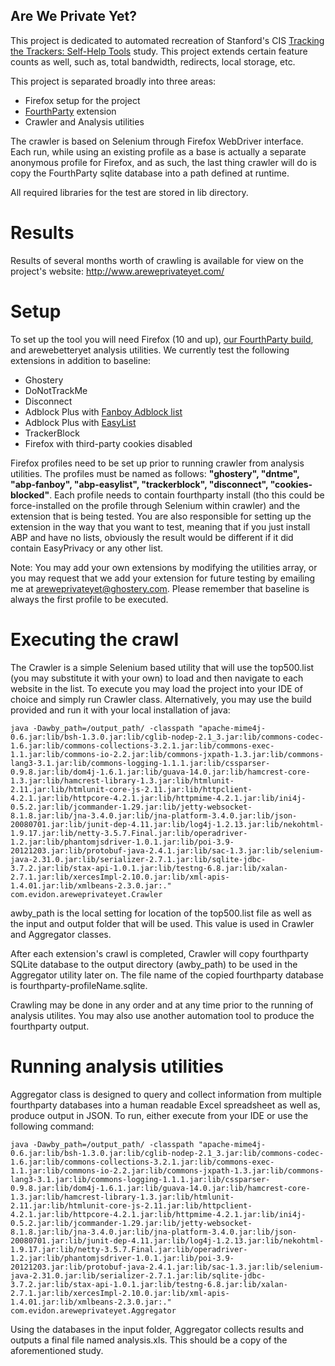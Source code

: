 Are We Private Yet?
-------------------------

This project is dedicated to automated recreation of Stanford's CIS [Tracking the Trackers: Self-Help Tools](http://cyberlaw.stanford.edu/blog/2011/09/tracking-trackers-self-help-tools) study.
This project extends certain feature counts as well, such as, total bandwidth, redirects, local storage, etc.

This project is separated broadly into three areas:
- Firefox setup for the project
- [FourthParty](http://fourthparty.info) extension
- Crawler and Analysis utilities

The crawler is based on Selenium through Firefox WebDriver interface. Each run, while using an existing profile 
as a base is actually a separate anonymous profile for Firefox, and as such, the last thing crawler will do is
copy the FourthParty sqlite database into a path defined at runtime.

All required libraries for the test are stored in lib directory.

Results
=======
Results of several months worth of crawling is available for view on the project's website: http://www.areweprivateyet.com/

Setup
=====

To set up the tool you will need Firefox (10 and up), [our FourthParty build](https://github.com/ghostery/fourthparty), and arewebetteryet analysis 
utilities. We currently test the following extensions in addition to baseline:
- Ghostery
- DoNotTrackMe
- Disconnect
- Adblock Plus with [Fanboy Adblock list](http://www.fanboy.co.nz/fanboy-adblock.txt)
- Adblock Plus with [EasyList](https://easylist-downloads.adblockplus.org/easylist.txt)
- TrackerBlock
- Firefox with third-party cookies disabled

Firefox profiles need to be set up prior to running crawler from analysis utilities. The profiles must be named
as follows: __"ghostery", "dntme", "abp-fanboy", "abp-easylist", "trackerblock", "disconnect", "cookies-blocked"__. Each profile needs to contain fourthparty install (tho this could be force-installed on the profile
through Selenium within crawler) and the extension that is being tested. You are also responsible for setting up
the extension in the way that you want to test, meaning that if you just install ABP and have no lists, obviously
the result would be different if it did contain EasyPrivacy or any other list.

Note: You may add your own extensions by modifying the utilities array, or you may request that we add your extension for
future testing by emailing me at <areweprivateyet@ghostery.com>. Please remember that baseline is always the first profile to be 
executed.


Executing the crawl
===================

The Crawler is a simple Selenium based utility that will use the top500.list (you may substitute it with your own) to 
load and then navigate to each website in the list. To execute you may load the project into your IDE of choice and
simply run Crawler class.  Alternatively, you may use the build provided and run it with your local installation of
java:

```
java -Dawby_path=/output_path/ -classpath "apache-mime4j-0.6.jar:lib/bsh-1.3.0.jar:lib/cglib-nodep-2.1_3.jar:lib/commons-codec-1.6.jar:lib/commons-collections-3.2.1.jar:lib/commons-exec-1.1.jar:lib/commons-io-2.2.jar:lib/commons-jxpath-1.3.jar:lib/commons-lang3-3.1.jar:lib/commons-logging-1.1.1.jar:lib/cssparser-0.9.8.jar:lib/dom4j-1.6.1.jar:lib/guava-14.0.jar:lib/hamcrest-core-1.3.jar:lib/hamcrest-library-1.3.jar:lib/htmlunit-2.11.jar:lib/htmlunit-core-js-2.11.jar:lib/httpclient-4.2.1.jar:lib/httpcore-4.2.1.jar:lib/httpmime-4.2.1.jar:lib/ini4j-0.5.2.jar:lib/jcommander-1.29.jar:lib/jetty-websocket-8.1.8.jar:lib/jna-3.4.0.jar:lib/jna-platform-3.4.0.jar:lib/json-20080701.jar:lib/junit-dep-4.11.jar:lib/log4j-1.2.13.jar:lib/nekohtml-1.9.17.jar:lib/netty-3.5.7.Final.jar:lib/operadriver-1.2.jar:lib/phantomjsdriver-1.0.1.jar:lib/poi-3.9-20121203.jar:lib/protobuf-java-2.4.1.jar:lib/sac-1.3.jar:lib/selenium-java-2.31.0.jar:lib/serializer-2.7.1.jar:lib/sqlite-jdbc-3.7.2.jar:lib/stax-api-1.0.1.jar:lib/testng-6.8.jar:lib/xalan-2.7.1.jar:lib/xercesImpl-2.10.0.jar:lib/xml-apis-1.4.01.jar:lib/xmlbeans-2.3.0.jar:."  com.evidon.areweprivateyet.Crawler
```

awby_path is the local setting for location of the top500.list file as well as the input and output folder that will 
be used.  This value is used in Crawler and Aggregator classes.

After each extension's crawl is completed, Crawler will copy fourthparty SQLite database to the output directory 
(awby_path) to be used in the Aggregator utility later on.  The file name of the copied fourthparty database is 
fourthparty-profileName.sqlite.

Crawling may be done in any order and at any time prior to the running of analysis utilites. You may also use another
automation tool to produce the fourthparty output.


Running analysis utilities
==========================

Aggregator class is designed to query and collect information from multiple fourthparty databases into a human 
readable Excel spreadsheet as well as, produce output in JSON. To run, either execute from your IDE or use the
following command:

```
java -Dawby_path=/output_path/ -classpath "apache-mime4j-0.6.jar:lib/bsh-1.3.0.jar:lib/cglib-nodep-2.1_3.jar:lib/commons-codec-1.6.jar:lib/commons-collections-3.2.1.jar:lib/commons-exec-1.1.jar:lib/commons-io-2.2.jar:lib/commons-jxpath-1.3.jar:lib/commons-lang3-3.1.jar:lib/commons-logging-1.1.1.jar:lib/cssparser-0.9.8.jar:lib/dom4j-1.6.1.jar:lib/guava-14.0.jar:lib/hamcrest-core-1.3.jar:lib/hamcrest-library-1.3.jar:lib/htmlunit-2.11.jar:lib/htmlunit-core-js-2.11.jar:lib/httpclient-4.2.1.jar:lib/httpcore-4.2.1.jar:lib/httpmime-4.2.1.jar:lib/ini4j-0.5.2.jar:lib/jcommander-1.29.jar:lib/jetty-websocket-8.1.8.jar:lib/jna-3.4.0.jar:lib/jna-platform-3.4.0.jar:lib/json-20080701.jar:lib/junit-dep-4.11.jar:lib/log4j-1.2.13.jar:lib/nekohtml-1.9.17.jar:lib/netty-3.5.7.Final.jar:lib/operadriver-1.2.jar:lib/phantomjsdriver-1.0.1.jar:lib/poi-3.9-20121203.jar:lib/protobuf-java-2.4.1.jar:lib/sac-1.3.jar:lib/selenium-java-2.31.0.jar:lib/serializer-2.7.1.jar:lib/sqlite-jdbc-3.7.2.jar:lib/stax-api-1.0.1.jar:lib/testng-6.8.jar:lib/xalan-2.7.1.jar:lib/xercesImpl-2.10.0.jar:lib/xml-apis-1.4.01.jar:lib/xmlbeans-2.3.0.jar:."  com.evidon.areweprivateyet.Aggregator
```

Using the databases in the input folder, Aggregator collects results and outputs a final file named analysis.xls.
This should be a copy of the aforementioned study.
